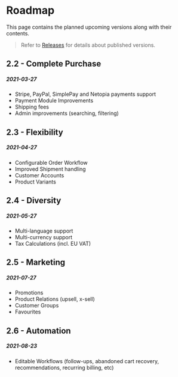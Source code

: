 # Roadmap

This page contains the planned upcoming versions along with their contents.

> Refer to [Releases](releases.md) for details about published versions.

## 2.2 - Complete Purchase
##### 2021-03-27

- Stripe, PayPal, SimplePay and Netopia payments support
- Payment Module Improvements
- Shipping fees
- Admin improvements (searching, filtering)

## 2.3 - Flexibility
##### 2021-04-27

- Configurable Order Workflow
- Improved Shipment handling
- Customer Accounts
- Product Variants

## 2.4 - Diversity
##### 2021-05-27

- Multi-language support
- Multi-currency support
- Tax Calculations (incl. EU VAT)

## 2.5 - Marketing
##### 2021-07-27

- Promotions
- Product Relations (upsell, x-sell)
- Customer Groups
- Favourites

## 2.6 - Automation
##### 2021-08-23

- Editable Workflows (follow-ups, abandoned cart recovery,
  recommendations, recurring billing, etc)
